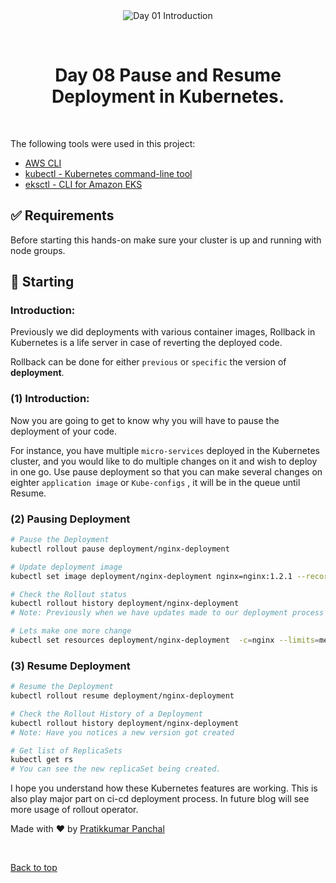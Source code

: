 <div align="center" id="top"> 
  <img src="./.github/app.gif" alt="Day 01 Introduction" />

  &#xa0;

</div>

<h1 align="center">Day 08 Pause and Resume Deployment in Kubernetes.</h1>


<br>

The following tools were used in this project:

- [AWS CLI](https://aws.amazon.com/cli/)
- [kubectl - Kubernetes command-line tool](https://kubernetes.io/docs/tasks/tools/)
- [eksctl - CLI for Amazon EKS ](https://eksctl.io/)
## :white_check_mark: Requirements ##

Before starting this hands-on make sure your cluster is up and running with node groups.

## :checkered_flag: Starting ##

### Introduction:

Previously we did deployments with various container images, Rollback in Kubernetes is a life server in case of reverting the deployed code.

Rollback can be done for either `previous` or `specific` the version of **deployment**.

### (1) Introduction:

Now you are going to get to know why you will have to pause the deployment of your code.

For instance, you have multiple `micro-services` deployed in the Kubernetes cluster, and you would like to do multiple changes on it and wish to deploy in one go. Use pause deployment so that you can make several changes on eighter `application image` or `Kube-configs` , it will be in the queue until Resume.

### (2) Pausing Deployment

```bash
# Pause the Deployment
kubectl rollout pause deployment/nginx-deployment

# Update deployment image 
kubectl set image deployment/nginx-deployment nginx=nginx:1.2.1 --record=true

# Check the Rollout status
kubectl rollout history deployment/nginx-deployment  
# Note: Previously when we have updates made to our deployment process it would automatically start rolling out but this time due to a paused deployment, there won't be any new changes shown.

# Lets make one more change
kubectl set resources deployment/nginx-deployment  -c=nginx --limits=memory=50Mi
```

### (3) Resume Deployment

```bash
# Resume the Deployment
kubectl rollout resume deployment/nginx-deployment

# Check the Rollout History of a Deployment
kubectl rollout history deployment/nginx-deployment  
# Note: Have you notices a new version got created

# Get list of ReplicaSets
kubectl get rs
# You can see the new replicaSet being created.
```

I hope you understand how these Kubernetes features are working. This is also play major part on ci-cd deployment process. In future blog will see more usage of rollout operator.  
  
Made with :heart: by <a href="https://www.linkedin.com/in/m3pratik/" target="_blank">Pratikkumar Panchal</a>

&#xa0;

<a href="#top">Back to top</a>
